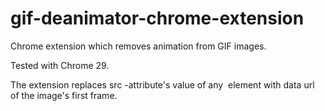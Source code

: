 gif-deanimator-chrome-extension
===============================

Chrome extension which removes animation from GIF images.

Tested with Chrome 29.

The extension replaces src -attribute's value of any <img> element with data url of the image's first frame.
